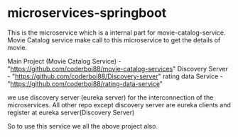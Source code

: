 # microservices-springboot

This is the microservice which is a internal part for movie-catalog-service.
Movie Catalog service make call to this microservice to get the details of movie.

Main Project (Movie Catalog Service) - "https://github.com/coderboi88/movie-catalog-services"
Discovery Server - "https://github.com/coderboi88/Discovery-server"
rating data Service - "https://github.com/coderboi88/rating-data-service"

we use discovery server (eureka server) for the interconnection of the microservices.
All other repo except discovery server are eureka clients and register at eureka server(Discovery Server)

So to use this service we all the above project also.
